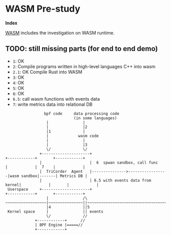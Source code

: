 # WASM Pre-study

**Index**

[WASM](https://tricorder.feishu.cn/wiki/wikcnzljLZ0AeiSYd721wEOPOsc)
includes the investigation on WASM runtime.

## TODO: still missing parts (for end to end demo)

* `1`: OK
* `2`: Compile programs written in high-level languages C++ into wasm
* `2.1`: OK Compile Rust into WASM
* `3`: OK
* `4`: OK
* `5`: OK
* `6`: OK
* `6.5`: call wasm functions with events data
* `7`: write metrics data into relational DB

```
                 bpf code     data processing code
                              (in some languages)
                  |               |
                  |               |2
                  |1              |
                  |             wasm code
                  |               |
                  |               |3
                  \/              \/
               +---------------------+                                 +------------+       +------------+
               |                     |  6  spwan sandbox, call func    |            |  7    |            |
               |  TriCorder  Agent   |--------------->-----------------|wasm sandbox|-------| Metrics DB |
               |                     | 6.5 with events data from kernel|            |       |            |
 Userspace     +---------------------+                                 +------------+       +------------+
                  |               /\
~~~~~~~~~~~~~~~~~~|~~~~~~~~~~~~~~~||~~~~~~~~~~~~~~~~~~~~~~~~~~~~~~~~~~~~~~~~~~~~~~~~~~~~~~~~~~~~~~~~~~~~~~~~~
                  |4              ||5
 Kernel space     |               || events
                  \/              //
             +------------+      //
             | BPF Engine |=====//
             +------------+ 
```
